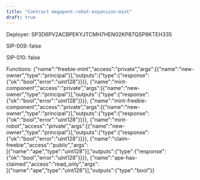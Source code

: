 ```yaml
---
title: "Contract megapont-robot-expansion-mint"
draft: true
---
```

Deployer: SP3D6PV2ACBPEKYJTCMH7HEN02KP87QSP8KTEH335

SIP-009: false

SIP-010: false

Functions:
{"name":"freebie-mint","access":"private","args":[{"name":"new-owner","type":"principal"}],"outputs":{"type":{"response":{"ok":"bool","error":"uint128"}}}}, {"name":"mint-component","access":"private","args":[{"name":"new-owner","type":"principal"}],"outputs":{"type":{"response":{"ok":"bool","error":"uint128"}}}}, {"name":"mint-freebie-component","access":"private","args":[{"name":"new-owner","type":"principal"}],"outputs":{"type":{"response":{"ok":"bool","error":"uint128"}}}}, {"name":"mint-robot","access":"private","args":[{"name":"new-owner","type":"principal"}],"outputs":{"type":{"response":{"ok":"bool","error":"uint128"}}}}, {"name":"claim-freebie","access":"public","args":[{"name":"ape","type":"uint128"}],"outputs":{"type":{"response":{"ok":"bool","error":"uint128"}}}}, {"name":"ape-has-claimed","access":"read_only","args":[{"name":"ape","type":"uint128"}],"outputs":{"type":"bool"}}
